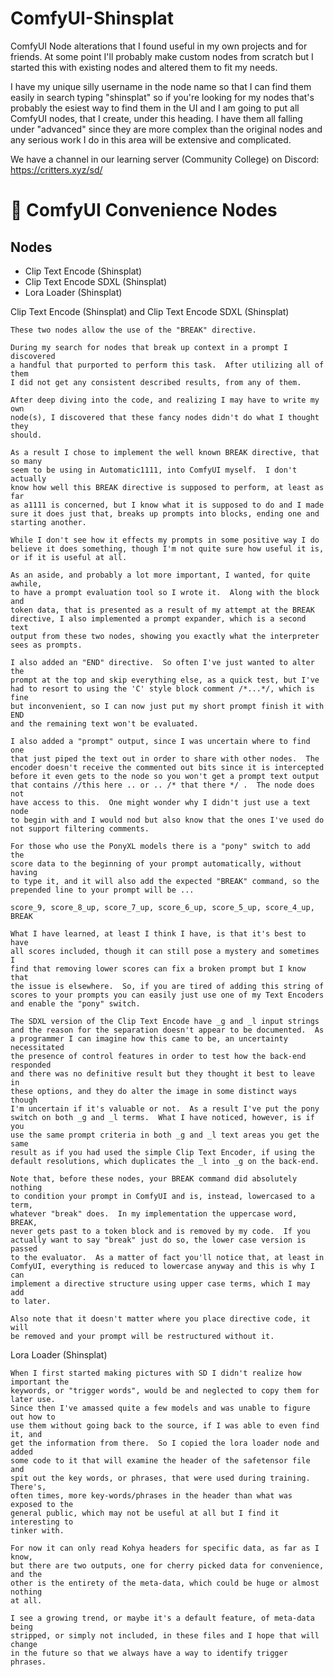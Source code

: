 # ComfyUI-Shinsplat
ComfyUI Node alterations that I found useful in my own projects and for friends.  At some point I'll probably make custom nodes from scratch but I started this with existing nodes and altered them to fit my needs.

I have my unique silly username in the node name so that I can find them easily in search typing "shinsplat" so if you're looking for my nodes that's probably the esiest way to find them in the UI and I am going to put all ComfyUI nodes, that I create, under this heading.  I have them all falling under "advanced" since they are more complex than the original nodes and any serious work I do in this area will be extensive and complicated.

We have a channel in our learning server (Community College) on Discord: https://critters.xyz/sd/

# :wrench: ComfyUI Convenience Nodes

## Nodes

- Clip Text Encode (Shinsplat)
- Clip Text Encode SDXL (Shinsplat)
- Lora Loader (Shinsplat)

Clip Text Encode (Shinsplat) and Clip Text Encode SDXL (Shinsplat)

	These two nodes allow the use of the "BREAK" directive.

	During my search for nodes that break up context in a prompt I discovered
	a handful that purported to perform this task.  After utilizing all of them
	I did not get any consistent described results, from any of them.

	After deep diving into the code, and realizing I may have to write my own
	node(s), I discovered that these fancy nodes didn't do what I thought they
	should.

	As a result I chose to implement the well known BREAK directive, that so many
	seem to be using in Automatic1111, into ComfyUI myself.  I don't actually
	know how well this BREAK directive is supposed to perform, at least as far
	as a1111 is concerned, but I know what it is supposed to do and I made
	sure it does just that, breaks up prompts into blocks, ending one and
	starting another.

	While I don't see how it effects my prompts in some positive way I do
	believe it does something, though I'm not quite sure how useful it is,
	or if it is useful at all.

	As an aside, and probably a lot more important, I wanted, for quite awhile,
	to have a prompt evaluation tool so I wrote it.  Along with the block and
	token data, that is presented as a result of my attempt at the BREAK
	directive, I also implemented a prompt expander, which is a second text
	output from these two nodes, showing you exactly what the interpreter
	sees as prompts.

	I also added an "END" directive.  So often I've just wanted to alter the
	prompt at the top and skip everything else, as a quick test, but I've
	had to resort to using the 'C' style block comment /*...*/, which is fine
	but inconvenient, so I can now just put my short prompt	finish it with END
	and the remaining text won't be evaluated.

	I also added a "prompt" output, since I was uncertain where to find one
	that just piped the text out in order to share with other nodes.  The
	encoder doesn't receive the commented out bits since it is intercepted
	before it even gets to the node so you won't get a prompt text output
	that contains //this here .. or .. /* that there */ .  The node does not
	have access to this.  One might wonder why I didn't just use a text node
	to begin with and I would nod but also know that the ones I've used do
	not support filtering comments.

	For those who use the PonyXL models there is a "pony" switch to add the
	score data to the beginning of your prompt automatically, without having
	to type it, and it will also add the expected "BREAK" command, so the
	prepended line to your prompt will be ...

	score_9, score_8_up, score_7_up, score_6_up, score_5_up, score_4_up, BREAK

	What I have learned, at least I think I have, is that it's best to have
	all scores included, though it can still pose a mystery and sometimes I
	find that removing lower scores can fix a broken prompt but I know that
	the issue is elsewhere.  So, if you are tired of adding this string of
	scores to your prompts you can easily just use one of my Text Encoders
	and enable the "pony" switch.

	The SDXL version of the Clip Text Encode have _g and _l input strings
	and the reason for the separation doesn't appear to be documented.  As
	a programmer I can imagine how this came to be, an uncertainty necessitated
	the presence of control features in order to test how the back-end responded
	and there was no definitive result but they thought it best to leave in
	these options, and they do alter the image in some distinct ways though
	I'm uncertain if it's valuable or not.  As a result I've put the pony
	switch on both _g and _l terms.  What I have noticed, however, is if you
	use the same prompt criteria in both _g and _l text areas you get the same
	result as if you had used the simple Clip Text Encoder, if using the
	default resolutions, which duplicates the _l into _g on the back-end.

	Note that, before these nodes, your BREAK command did absolutely nothing
	to condition your prompt in ComfyUI and is, instead, lowercased to a term,
	whatever "break" does.  In my implementation the uppercase word, BREAK,
	never gets past to a token block and is removed by my code.  If you
	actually want to say "break" just do so, the lower case version is passed
	to the evaluator.  As a matter of fact you'll notice that, at least in
	ComfyUI, everything is reduced to lowercase anyway and this is why I can
	implement a directive structure using upper case terms, which I may add
	to later.

	Also note that it doesn't matter where you place directive code, it will
	be removed and your prompt will be restructured without it.

Lora Loader (Shinsplat)

    When I first started making pictures with SD I didn't realize how important the
    keywords, or "trigger words", would be and neglected to copy them for later use.
    Since then I've amassed quite a few models and was unable to figure out how to
    use them without going back to the source, if I was able to even find it, and
    get the information from there.  So I copied the lora loader node and added
    some code to it that will examine the header of the safetensor file and
    spit out the key words, or phrases, that were used during training.  There's,
    often times, more key-words/phrases in the header than what was exposed to the
    general public, which may not be useful at all but I find it interesting to
    tinker with.

	For now it can only read Kohya headers for specific data, as far as I know,
	but there are two outputs, one for cherry picked data for convenience, and the
	other is the entirety of the meta-data, which could be huge or almost nothing
	at all.

	I see a growing trend, or maybe it's a default feature, of meta-data being
	stripped, or simply not included, in these files and I hope that will change
	in the future so that we always have a way to identify trigger phrases.
